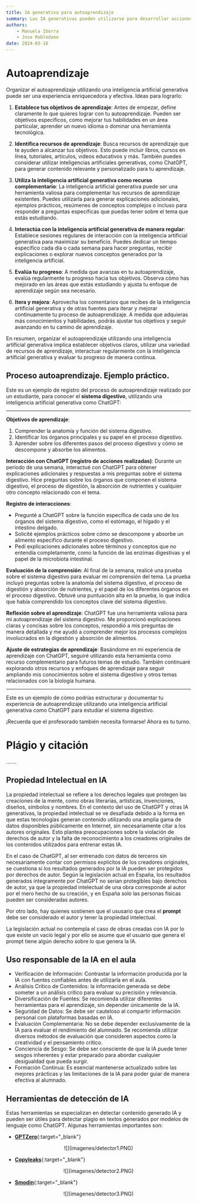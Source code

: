 ```yaml
--- 
title: IA generativa para autoaprendizaje
summary: Las IA generativas pueden utilizarse para desarrollar acciones autoformativas que incrementen las competencias de manera autónoma. En el ámbito académico y educativo hay que gestionar el problema del plágio.
authors:
    - Manuela Iborra
    - Jose Robledano
date: 2024-03-18
---
```

# Autoaprendizaje

Organizar el autoaprendizaje utilizando una inteligencia artificial generativa puede ser una experiencia enriquecedora y efectiva. Ideas para lograrlo:

1. **Establece tus objetivos de aprendizaje**: Antes de empezar, define claramente lo que quieres lograr con tu autoaprendizaje. Pueden ser objetivos específicos, como mejorar tus habilidades en un área particular, aprender un nuevo idioma o dominar una herramienta tecnológica.

2. **Identifica recursos de aprendizaje**: Busca recursos de aprendizaje que te ayuden a alcanzar tus objetivos. Esto puede incluir libros, cursos en línea, tutoriales, artículos, videos educativos y más. También puedes considerar utilizar inteligencias artificiales generativas, como ChatGPT, para generar contenido relevante y personalizado para tu aprendizaje.

3. **Utiliza la inteligencia artificial generativa como recurso complementario**: La inteligencia artificial generativa puede ser una herramienta valiosa para complementar tus recursos de aprendizaje existentes. Puedes utilizarla para generar explicaciones adicionales, ejemplos prácticos, resúmenes de conceptos complejos o incluso para responder a preguntas específicas que puedas tener sobre el tema que estás estudiando.

4. **Interactúa con la inteligencia artificial generativa de manera regular**: Establece sesiones regulares de interacción con la inteligencia artificial generativa para maximizar su beneficio. Puedes dedicar un tiempo específico cada día o cada semana para hacer preguntas, recibir explicaciones o explorar nuevos conceptos generados por la inteligencia artificial.

5. **Evalúa tu progreso**: A medida que avanzas en tu autoaprendizaje, evalúa regularmente tu progreso hacia tus objetivos. Observa cómo has mejorado en las áreas que estás estudiando y ajusta tu enfoque de aprendizaje según sea necesario.

6. **Itera y mejora**: Aprovecha los comentarios que recibes de la inteligencia artificial generativa y de otras fuentes para iterar y mejorar continuamente tu proceso de autoaprendizaje. A medida que adquieras más conocimientos y habilidades, podrás ajustar tus objetivos y seguir avanzando en tu camino de aprendizaje.

En resumen, organizar el autoaprendizaje utilizando una inteligencia artificial generativa implica establecer objetivos claros, utilizar una variedad de recursos de aprendizaje, interactuar regularmente con la inteligencia artificial generativa y evaluar tu progreso de manera continua.

## Proceso autoaprendizaje. Ejemplo práctico.

Este es un ejemplo de registro del proceso de autoaprendizaje realizado por un estudiante, para conocer el **sistema digestivo**, utilizando una inteligencia artificial generativa como ChatGPT:

---

**Objetivos de aprendizaje**:
1. Comprender la anatomía y función del sistema digestivo.
2. Identificar los órganos principales y su papel en el proceso digestivo.
3. Aprender sobre los diferentes pasos del proceso digestivo y cómo se descompone y absorbe los alimentos.

**Interacción con ChatGPT (registro de acciones realizadas)**:
Durante un período de una semana, interactué con ChatGPT para obtener explicaciones adicionales y respuestas a mis preguntas sobre el sistema digestivo. Hice preguntas sobre los órganos que componen el sistema digestivo, el proceso de digestión, la absorción de nutrientes y cualquier otro concepto relacionado con el tema.

**Registro de interacciones**:
- Pregunté a ChatGPT sobre la función específica de cada uno de los órganos del sistema digestivo, como el estómago, el hígado y el intestino delgado.
- Solicité ejemplos prácticos sobre cómo se descompone y absorbe un alimento específico durante el proceso digestivo.
- Pedí explicaciones adicionales sobre términos y conceptos que no entendía completamente, como la función de las enzimas digestivas y el papel de la microbiota intestinal.

**Evaluación de la comprensión**:
Al final de la semana, realicé una prueba sobre el sistema digestivo para evaluar mi comprensión del tema. La prueba incluyó preguntas sobre la anatomía del sistema digestivo, el proceso de digestión y absorción de nutrientes, y el papel de los diferentes órganos en el proceso digestivo. Obtuvé una puntuación alta en la prueba, lo que indica que había comprendido los conceptos clave del sistema digestivo.

**Reflexión sobre el aprendizaje**:
ChatGPT fue una herramienta valiosa para mi autoaprendizaje del sistema digestivo. Me proporcionó explicaciones claras y concisas sobre los conceptos, respondió a mis preguntas de manera detallada y me ayudó a comprender mejor los procesos complejos involucrados en la digestión y absorción de alimentos.

**Ajuste de estrategias de aprendizaje**:
Basándome en mi experiencia de aprendizaje con ChatGPT, seguiré utilizando esta herramienta como recurso complementario para futuros temas de estudio. También continuaré explorando otros recursos y enfoques de aprendizaje para seguir ampliando mis conocimientos sobre el sistema digestivo y otros temas relacionados con la biología humana.

---

Este es un ejemplo de cómo podrías estructurar y documentar tu experiencia de autoaprendizaje utilizando una inteligencia artificial generativa como ChatGPT para estudiar el sistema digestivo. 

¡Recuerda que el profesorado también necesita formarse! Ahora es tu turno.

# Plágio y citación

.......

## **Propiedad Intelectual en IA**

La propiedad intelectual se refiere a los derechos legales que protegen las creaciones de la mente, como obras literarias, artísticas, invenciones, diseños, símbolos y nombres. En el contexto del uso de ChatGPT y otras IA generativas, la propiedad intelectual se ve desafiada debido a la forma en que estas tecnologías generan contenido utilizando una amplia gama de datos disponibles públicamente en Internet, sin necesariamente citar a los autores originales. Esto plantea preocupaciones sobre la violación de derechos de autor y la falta de reconocimiento a los creadores originales de los contenidos utilizados para entrenar estas IA.

En el caso de ChatGPT, al ser entrenado con datos de terceros sin necesariamente contar con permisos explícitos de los creadores originales, se cuestiona si los resultados generados por la IA pueden ser protegidos por derechos de autor. Según la legislación actual en España, los resultados generados íntegramente por ChatGPT no serían protegibles bajo derechos de autor, ya que la propiedad intelectual de una obra corresponde al autor por el mero hecho de su creación, y en España solo las personas físicas pueden ser consideradas autores.

Por otro lado, hay quienes sostienen que el ususario que crea el **prompt** debe ser considerado el autor y tener la propiedad intelectual.

La legislación actual no contempla el caso de obras creadas con IA por lo que existe un vacío legal y por ello se asume que el usuario que genera el prompt tiene algún derecho sobre lo que genera la IA.

## **Uso responsable de la IA en el aula**

- Verificación de Información: Contrastar la información producida por la IA con fuentes confiables antes de utilizarla en el aula.
- Análisis Crítico de Contenidos: la información generada se debe someter a un análisis crítico para evaluar su precisión y relevancia.
- Diversificación de Fuentes: Se recomienda utilizar diferentes herramientas para el aprendizaje, sin depender únicamente de la IA.
- Seguridad de Datos: Se debe ser cauteloso al compartir información personal con plataformas basadas en IA.
- Evaluación Complementaria: No se debe depender exclusivamente de la IA para evaluar el rendimiento del alumnado. Se recomienda utilizar diversos métodos de evaluación que consideren aspectos como la creatividad y el pensamiento crítico.
- Conciencia de Sesgo: Se debe ser consciente de que la IA puede tener sesgos inherentes y estar preparado para abordar cualquier desigualdad que pueda surgir.
- Formación Continua: Es esencial mantenerse actualizado sobre las mejores prácticas y las limitaciones de la IA para poder guiar de manera efectiva al alumnado.


## **Herramientas de detección de IA**

Estas herramientas se especializan en detectar contenido generado IA y pueden ser útiles para detectar plagio en textos generados por modelos de lenguaje como ChatGPT. Algunas herramientas importantes son:



- [**GPTZero**](https://zerogpt.net/es){:target="_blank"}

<center>![](imagenes/detector1.PNG)</center>


- [**Copyleaks**](https://copyleaks.com/es/ai-content-detector){:target="_blank"}

<center>![](imagenes/detector2.PNG)</center>

- [**Smodin**](https://smodin.io/es/detector-de-contenido-de-ia){:target="_blank"}

<center>![](imagenes/detector3.PNG)</center>








